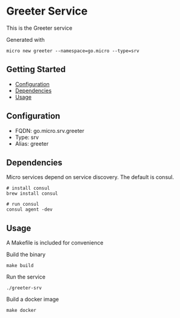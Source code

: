 # Greeter Service

This is the Greeter service

Generated with

```
micro new greeter --namespace=go.micro --type=srv
```

## Getting Started

- [Configuration](#configuration)
- [Dependencies](#dependencies)
- [Usage](#usage)

## Configuration

- FQDN: go.micro.srv.greeter
- Type: srv
- Alias: greeter

## Dependencies

Micro services depend on service discovery. The default is consul.

```
# install consul
brew install consul

# run consul
consul agent -dev
```

## Usage

A Makefile is included for convenience

Build the binary

```
make build
```

Run the service
```
./greeter-srv
```

Build a docker image
```
make docker
```